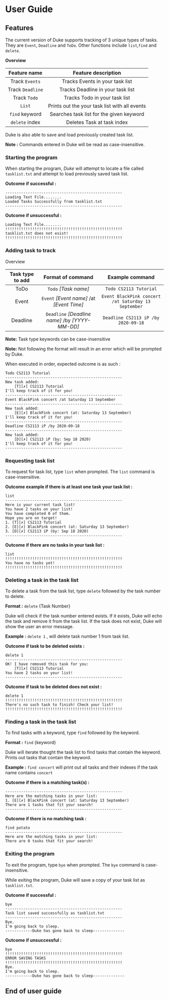 # User Guide

## Features

The current version of Duke supports tracking of 3 unique types of tasks.
They are `Event`, `Deadline` and `ToDo`.
Other functions include `list`,`find` and `delete`.

**Overview**

|Feature name | Feature description
|:---:|:---:
|Track `Events`| Tracks Events in your task list
|Track `Deadline`| Tracks Deadline in your task list
|Track `Todo`| Tracks Todo in your task list
|`List` | Prints out the your task list with all events
|`find` keyword | Searches task list for the given keyword
|`delete` index | Deletes Task at task index

Duke is also able to save and load previously created task list.

**Note :** Commands entered in Duke will be read as case-insensitive. 

### Starting the program
When starting the program, _Duke_ will attempt to locate a file called `tasklist.txt` and attempt to load previously saved task list.

**Outcome if successful :**

```
----------------------------------------------------
Loading Text File........
Loaded Tasks Successfully from tasklist.txt
----------------------------------------------------
```

**Outcome if unsuccessful :**

```
Loading Text File........
!!!!!!!!!!!!!!!!!!!!!!!!!!!!!!!!!!!!!!!!!!!!!!!!!!!!
tasklist.txt does not exist!
!!!!!!!!!!!!!!!!!!!!!!!!!!!!!!!!!!!!!!!!!!!!!!!!!!!!
```

### Adding task to track
Overview

| Task type to add | Format of command | Example command 
|:---:|:---:|:---:
|ToDo | `Todo` _[Task name]_ | `Todo CS2113 Tutorial` 
|Event | `Event` _[Event name]_ /at _[Event Time]_ | `Event BlackPink concert /at Saturday 13 September`
|Deadline| `Deadline` _[Deadline name]_ /by _[YYYY-MM-DD]_ | `Deadline CS2113 iP /by 2020-09-18`

**Note:** Task type keywords can be case-insensitive

**Note:** Not following the format will result in an error which will be prompted by Duke.

When executed in order, expected outcome is as such :

```
Todo CS2113 Tutorial
----------------------------------------------------
New task added:
	[T][✗] CS2113 Tutorial
I'll keep track of it for you!
----------------------------------------------------
Event BlackPink concert /at Saturday 13 September
----------------------------------------------------
New task added:
	[E][✗] BlackPink concert (at: Saturday 13 September)
I'll keep track of it for you!
----------------------------------------------------
Deadline CS2113 iP /by 2020-09-18
----------------------------------------------------
New task added:
	[D][✗] CS2113 iP (by: Sep 18 2020)
I'll keep track of it for you!
----------------------------------------------------
```

### Requesting task list
To request for task list, type `list` when prompted. The `list` command is case-insensitive.

**Outcome example if there is at least one task your task list :**

```
list
----------------------------------------------------
Here is your current task list!
You have 2 tasks on your list!
You have completed 0 of them.
Hope you are on target!
1. [T][✗] CS2113 Tutorial
2. [E][✗] BlackPink concert (at: Saturday 13 September)
3. [D][✗] CS2113 iP (by: Sep 18 2020)
----------------------------------------------------
```

**Outcome if there are no tasks in your task list :**

```
list
!!!!!!!!!!!!!!!!!!!!!!!!!!!!!!!!!!!!!!!!!!!!!!!!!!!!
You have no tasks yet!
!!!!!!!!!!!!!!!!!!!!!!!!!!!!!!!!!!!!!!!!!!!!!!!!!!!!
```

### Deleting a task in the task list
To delete a task from the task list, type `delete` followed by the task number to delete.

**Format :** `delete` {Task Number}

Duke will check if the task number entered exists. If it exists, Duke will echo the task and remove it from the task list. If the task does not exist, Duke will show the user an error message.

**Example :** `delete 1` , will delete task number 1 from task list.

**Outcome if task to be deleted exists :** 

```
delete 1
----------------------------------------------------
OK! I have removed this task for you:
	[T][✗] CS2113 Tutorial
You have 2 tasks on your list!
----------------------------------------------------
```

**Outcome if task to be deleted does not exist :** 
```
delete 1
!!!!!!!!!!!!!!!!!!!!!!!!!!!!!!!!!!!!!!!!!!!!!!!!!!!!
There's no such task to finish! Check your list!
!!!!!!!!!!!!!!!!!!!!!!!!!!!!!!!!!!!!!!!!!!!!!!!!!!!!
```

### Finding a task in the task list
To find tasks with a keyword, type `find` followed by the keyword.

**Format :** `find` {keyword}

Duke will iterate thought the task list to find tasks that contain the keyword. Prints out tasks that contain the keyword.

**Example :** `find concert`  will print out all tasks and their indexes if the task name contains `concert`

**Outcome if there is a matching task(s) :**

```
----------------------------------------------------
Here are the matching tasks in your list:
1. [E][✗] BlackPink concert (at: Saturday 13 September)
There are 1 tasks that fit your search!
----------------------------------------------------
```

**Outcome if there is no matching task :**

```
find potato
----------------------------------------------------
Here are the matching tasks in your list:
There are 0 tasks that fit your search!
```

### Exiting the program
To exit the program, type `bye` when prompted. The `bye` command is case-insensitive.

While exiting the program, Duke will save a copy of your task list as `tasklist.txt`.

**Outcome if successful :**

```
bye
----------------------------------------------------
Task list saved successfully as tasklist.txt
----------------------------------------------------
Bye.
I'm going back to sleep.
------------Duke has gone back to sleep--------------
```

**Outcome if unsuccessful :**

```
bye
!!!!!!!!!!!!!!!!!!!!!!!!!!!!!!!!!!!!!!!!!!!!!!!!!!!!
ERROR SAVING TASKS
!!!!!!!!!!!!!!!!!!!!!!!!!!!!!!!!!!!!!!!!!!!!!!!!!!!!
Bye.
I'm going back to sleep.
------------Duke has gone back to sleep--------------
```

## End of user guide
